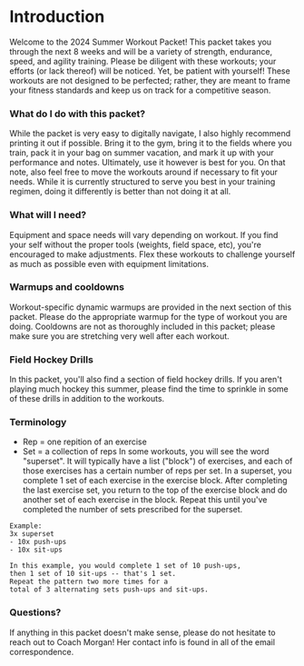 # Introduction

Welcome to the 2024 Summer Workout Packet! This packet takes you through the next 8 weeks and will be a variety of strength, endurance, speed, and agility training. Please be diligent with these workouts; your efforts (or lack thereof) will be noticed. Yet, be patient with yourself! These workouts are not designed to be perfected; rather, they are meant to frame your fitness standards and keep us on track for a competitive season.

### What do I do with this packet?
While the packet is very easy to digitally navigate, I also highly recommend printing it out if possible. Bring it to the gym, bring it to the fields where you train, pack it in your bag on summer vacation, and mark it up with your performance and notes. Ultimately, use it however is best for you. On that note, also feel free to move the workouts around if necessary to fit your needs. While it is currently structured to serve you best in your training regimen, doing it differently is better than not doing it at all.

### What will I need?
Equipment and space needs will vary depending on workout. If you find your self without the proper tools (weights, field space, etc), you're encouraged to make adjustments. Flex these workouts to challenge yourself as much as possible even with equipment limitations.

### Warmups and cooldowns
Workout-specific dynamic warmups are provided in the next section of this packet. Please do the appropriate warmup for the type of workout you are doing. Cooldowns are not as thoroughly included in this packet; please make sure you are stretching very well after each workout.

### Field Hockey Drills
In this packet, you'll also find a section of field hockey drills. If you aren't playing much hockey this summer, please find the time to sprinkle in some of these drills in addition to the workouts.

### Terminology
- Rep = one repition of an exercise
- Set = a collection of reps
In some workouts, you will see the word "superset". It will typically have a list ("block") of exercises, and each of those exercises has a certain number of reps per set. In a superset, you complete 1 set of each exercise in the exercise block. After completing the last exercise set, you return to the top of the exercise block and do another set of each exercise in the block. Repeat this until you've completed the number of sets prescribed for the superset.
```
Example:
3x superset
- 10x push-ups
- 10x sit-ups

In this example, you would complete 1 set of 10 push-ups, 
then 1 set of 10 sit-ups -- that's 1 set. 
Repeat the pattern two more times for a 
total of 3 alternating sets push-ups and sit-ups.
```

### Questions?
If anything in this packet doesn't make sense, please do not hesitate to reach out to Coach Morgan! Her contact info is found in all of the email correspondence.